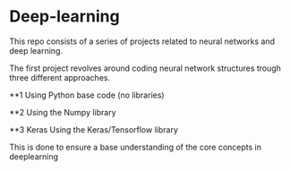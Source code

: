 # Deep-learning

This repo consists of a series of projects related to neural networks and deep learning.


The first project revolves around coding neural network structures trough three different approaches.

**1 Using Python base code (no libraries)

**2 Using the Numpy library

**3 Keras Using the Keras/Tensorflow library

This is done to ensure a base understanding of the core concepts in deeplearning
